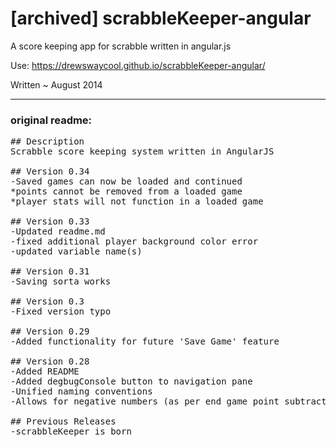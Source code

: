 # [archived] scrabbleKeeper-angular
A score keeping app for scrabble written in angular.js

Use: https://drewswaycool.github.io/scrabbleKeeper-angular/


Written ~ August 2014

---

### original readme:
<pre>
## Description
Scrabble score keeping system written in AngularJS

## Version 0.34
-Saved games can now be loaded and continued
*points cannot be removed from a loaded game
*player stats will not function in a loaded game

## Version 0.33
-Updated readme.md
-fixed additional player background color error
-updated variable name(s)

## Version 0.31
-Saving sorta works

## Version 0.3
-Fixed version typo

## Version 0.29
-Added functionality for future 'Save Game' feature

## Version 0.28
-Added README
-Added degbugConsole button to navigation pane
-Unified naming conventions
-Allows for negative numbers (as per end game point subtraction)

## Previous Releases
-scrabbleKeeper is born
</pre>
